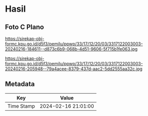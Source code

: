 # Hasil

## Foto C Plano

https://sirekap-obj-formc.kpu.go.id/d5f3/pemilu/ppwp/33/17/12/20/03/3317122003003-20240216-184611--d873c6b9-068b-4d51-9606-5f715b1fe063.jpg

https://sirekap-obj-formc.kpu.go.id/d5f3/pemilu/ppwp/33/17/12/20/03/3317122003003-20240216-205948--79a4acee-8379-437d-aac2-5dd2555aa32c.jpg


## Metadata

| Key        | Value               |
| ---------- | ------------------- |
| Time Stamp | 2024-02-16 21:01:00 |



